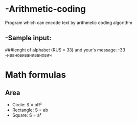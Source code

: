 # -Arithmetic-coding
Program which can encode text by arithmetic coding algorithm
## -Sample input:
###lenght of alphabet (RUS = 33) and your's message:
-33 
-ивановиваниванович
# Math formulas
## Area
- Circle: S = πR²
- Rectangle: S = ab
- Square: S = a²
